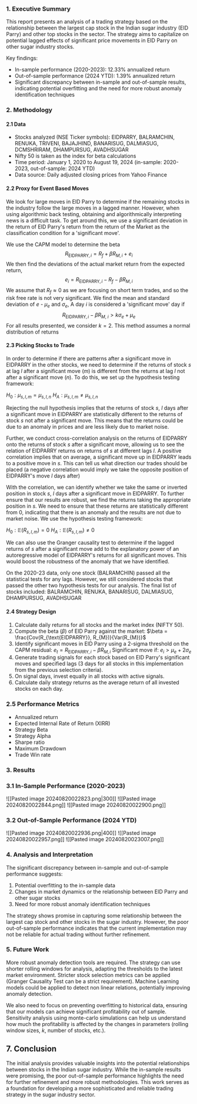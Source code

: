 ### 1. Executive Summary

This report presents an analysis of a trading strategy based on the relationship between the largest cap stock in the Indian sugar industry (EID Parry) and other top stocks in the sector. The strategy aims to capitalize on potential lagged effects of significant price movements in EID Parry on other sugar industry stocks.

Key findings:

- In-sample performance (2020-2023): 12.33% annualized return
- Out-of-sample performance (2024 YTD): 1.39% annualized return
- Significant discrepancy between in-sample and out-of-sample results, indicating potential overfitting and the need for more robust anomaly identification techniques

### 2. Methodology

#### 2.1 Data

- Stocks analyzed (NSE Ticker symbols): EIDPARRY, BALRAMCHIN, RENUKA, TRIVENI, BAJAJHIND, BANARISUG, DALMIASUG, DCMSHRIRAM, DHAMPURSUG, AVADHSUGAR 
- Nifty 50 is taken as the index for beta calculations
- Time period: January 1, 2020 to August 19, 2024 (in-sample: 2020-2023, out-of-sample: 2024 YTD)
- Data source: Daily adjusted closing prices from Yahoo Finance

#### 2.2 Proxy for Event Based Moves

We look for large moves in EID Parry to determine if the remaining stocks in the industry follow the large moves in a lagged manner. However, when using algorithmic back testing, obtaining and algorithmically interpreting news is a difficult task. To get around this, we use a significant deviation in the return of EID Parry's return from the return of the Market as the classification condition for a 'significant move'.

We use the CAPM model to determine the beta$$R_{\text{EIDPARRY},i}=R_f+\beta R_{M,i}+ e_i$$We then find the deviations of the actual market return from the expected return, $$e_i=R_{\text{EIDPARRY},i}-R_f-\beta R_{M,i}$$We assume that $R_f \approx 0$ as we are focusing on short term trades, and so the risk free rate is not very significant. We find the mean and standard deviation of $e$ -  $\mu_e$ and $\sigma_e$, A day $i$ is considered a 'significant move' day if $$R_{\text{EIDPARRY},i} -\beta R_{M,\ i}>k\sigma_e + \mu_e$$For all results presented, we consider $k=2$. This method assumes a normal distribution of returns

#### 2.3 Picking Stocks to Trade

In order to determine if there are patterns after a significant move in EIDPARRY in the other stocks, we need to determine if the returns of stock $s$ at lag $l$ after a significant move ($m$) is different from the returns at lag $l$ not after a significant move ($n$). To do this, we set up the hypothesis testing framework: 

$H_0 : \mu_{s, l,m}= \mu_{s, l,n}$
$H_A: \mu_{s, l,m}\ne \mu_{s, l,n}$

Rejecting the null hypothesis implies that the returns of stock $s$, $l$ days after a significant move in EIDPARRY are statistically different to the returns of stock $s$ not after a significant move. This means that the returns could be due to an anomaly in prices and are less likely due to market noise. 

Further, we conduct cross-correlation analysis on the returns of EIDPARRY onto the returns of stock $s$ after a significant move, allowing us to see the relation of EIDPARRY returns on returns of $s$ at different lags $l$. A positive correlation implies that on average, a significant move up in EIDPARRY leads to a positive move in $s$. This can tell us what direction our trades should be placed (a negative correlation would imply we take the opposite position of EIDPARRY's move $l$ days after)

With the correlation, we can identify whether we take the same or inverted position in stock $s$, $l$ days after a significant move in EIDPARRY. To further ensure that our results are robust, we find the returns taking the appropriate position in $s$. We need to ensure that these returns are statistically different from 0, indicating that there is an anomaly and the results are not due to market noise. We use the hypothesis testing framework:

$H_0 :\mathbb E(R_{s, l,m})= 0$
$H_A: \mathbb E(R_{s, l,m})\ne 0$

We can also use the Granger causality test to determine if the lagged returns of $s$ after a significant move add to the explanatory power of an autoregressive model of EIDPARRY's returns for all significant moves. This would boost the robustness of the anomaly that we have identified. 

On the 2020-23 data, only one stock (BALRAMCHIN) passed all the statistical tests for any lags. However, we still considered stocks that passed the other two hypothesis tests for our analysis. The final list of stocks included:  BALRAMCHIN, RENUKA, BANARISUG, DALMIASUG, DHAMPURSUG, AVADHSUGAR

#### 2.4 Strategy Design

1. Calculate daily returns for all stocks and the market index (NIFTY 50).
2. Compute the beta ($\beta$) of EID Parry against the market: $\beta = \frac{Cov(R_{\text{EIDPARRY}}, R_{M})}{Var(R_{M})}$
3. Identify significant moves in EID Parry using a 2-sigma threshold on the CAPM residual: $e_t = R_{\text{EIDPARRY},i} - \beta R_{M,i}$ Significant move if: $e_i > \mu_e + 2\sigma_e$
4. Generate trading signals for each stock based on EID Parry's significant moves and specified lags (3 days for all stocks in this implementation from the previous selection criteria).
5. On signal days, invest equally in all stocks with active signals.
6. Calculate daily strategy returns as the average return of all invested stocks on each day.

### 2.5 Performance Metrics

- Annualized return
- Expected Internal Rate of Return (XIRR)
- Strategy Beta
- Strategy Alpha
- Sharpe ratio
- Maximum Drawdown
- Trade Win rate

### 3. Results

### 3.1 In-Sample Performance (2020-2023)

![[Pasted image 20240820022823.png|300]]
![[Pasted image 20240820022844.png]]
![[Pasted image 20240820022900.png]]
### 3.2 Out-of-Sample Performance (2024 YTD)
![[Pasted image 20240820022936.png|400]]
![[Pasted image 20240820022957.png]]
![[Pasted image 20240820023007.png]]

### 4. Analysis and Interpretation

The significant discrepancy between in-sample and out-of-sample performance suggests:

1. Potential overfitting to the in-sample data
2. Changes in market dynamics or the relationship between EID Parry and other sugar stocks
3. Need for more robust anomaly identification techniques

The strategy shows promise in capturing some relationship between the largest cap stock and other stocks in the sugar industry. However, the poor out-of-sample performance indicates that the current implementation may not be reliable for actual trading without further refinement.

### 5. Future Work

More robust anomaly detection tools are required. The strategy can use shorter rolling windows for analysis, adapting the thresholds to the latest market environment. Stricter stock selection metrics can be applied (Granger Causality Test can be a strict requirement). Machine Learning models could be applied to detect non linear relations, potentially improving anomaly detection. 

We also need to focus on preventing overfitting to historical data, ensuring that our models can achieve significant profitability out of sample. Sensitivity analysis using monte-carlo simulations can help us understand how much the profitability is affected by the changes in parameters (rolling window sizes, $k$, number of stocks, etc.). 

## 7. Conclusion

The initial analysis provides valuable insights into the potential relationships between stocks in the Indian sugar industry. While the in-sample results were promising, the poor out-of-sample performance highlights the need for further refinement and more robust methodologies. This work serves as a foundation for developing a more sophisticated and reliable trading strategy in the sugar industry sector.